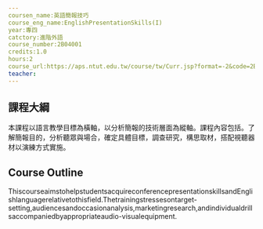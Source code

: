 ```yaml
---
coursen_name:英語簡報技巧
course_eng_name:EnglishPresentationSkills(I)
year:專四
catctory:進階外語
course_number:2B04001
credits:1.0
hours:2
course_url:https://aps.ntut.edu.tw/course/tw/Curr.jsp?format=-2&code=2B04001
teacher:
---
```


## 課程大綱

本課程以語言教學目標為橫軸，以分析簡報的技術層面為縱軸。課程內容包括。了解簡報目的，分析聽眾與場合，確定具體目標，調查研究，構思取材，搭配視聽器材以演練方式實施。


## Course Outline

ThiscourseaimstohelpstudentsacquireconferencepresentationskillsandEnglishlanguagerelativetothisfield.Thetrainingstressesontarget-setting,audiencesandoccasionanalysis,marketingresearch,andindividualdrillsaccompaniedbyappropriateaudio-visualequipment.

